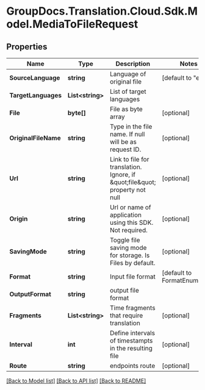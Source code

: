 # GroupDocs.Translation.Cloud.Sdk.Model.MediaToFileRequest

## Properties

Name | Type | Description | Notes
------------ | ------------- | ------------- | -------------
**SourceLanguage** | **string** | Language of original file | [default to "en"]
**TargetLanguages** | **List&lt;string&gt;** | List of target languages | 
**File** | **byte[]** | File as byte array | [optional] 
**OriginalFileName** | **string** | Type in the file name. If null will be as request ID. | [optional] 
**Url** | **string** | Link to file for translation. Ignore, if \&quot;file\&quot; property not null | [optional] 
**Origin** | **string** | Url or name of application using this SDK. Not required. | [optional] 
**SavingMode** | **string** | Toggle file saving mode for storage.  Is Files by default. | [optional] 
**Format** | **string** | Input file format | [default to FormatEnum.Mp3]
**OutputFormat** | **string** | output file format | 
**Fragments** | **List&lt;string&gt;** | Time fragments that require translation | [optional] 
**Interval** | **int** | Define intervals of timestampts in the resulting file | [optional] 
**Route** | **string** | endpoints route | [optional] 

[[Back to Model list]](../README.md#documentation-for-models) [[Back to API list]](../README.md#documentation-for-api-endpoints) [[Back to README]](../README.md)

